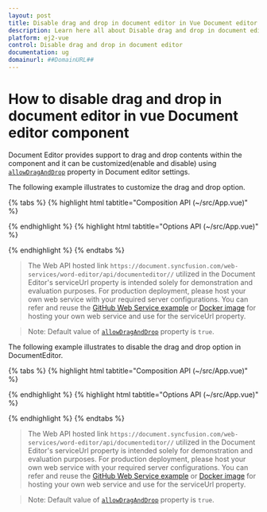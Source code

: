 ```yaml
---
layout: post
title: Disable drag and drop in document editor in Vue Document editor component | Syncfusion
description: Learn here all about Disable drag and drop in document editor in Syncfusion Vue Document editor component of Syncfusion Essential JS 2 and more.
platform: ej2-vue
control: Disable drag and drop in document editor 
documentation: ug
domainurl: ##DomainURL##
---
```


# How to disable drag and drop in document editor in vue Document editor component

Document Editor provides support to drag and drop contents within the component and it can be customized(enable and disable) using [`allowDragAndDrop`](https://ej2.syncfusion.com/vue/documentation/api/document-editor-container/documenteditorsettings/#allowDragAndDrop)  property in Document editor settings.

The following example illustrates to customize the drag and drop option.

{% tabs %}
{% highlight html tabtitle="Composition API (~/src/App.vue)" %}

<template>
  <ejs-documenteditorcontainer ref="doceditcontainer" :serviceUrl="hostUrl" :enableToolbar='true' height='600px'
    :documentEditorSettings="settings"></ejs-documenteditorcontainer>
</template>

<script setup>
import { DocumentEditorContainerComponent as EjsDocumenteditorcontainer } from '@syncfusion/ej2-vue-documenteditor';

const hostUrl = 'https://document.syncfusion.com/web-services/word-editor/api/documenteditor//';
const settings = { allowDragAndDrop: false };
</script>

{% endhighlight %}
{% highlight html tabtitle="Options API (~/src/App.vue)" %}

<template>
  <ejs-documenteditorcontainer ref="doceditcontainer" :serviceUrl="hostUrl" :enableToolbar='true' height='600px'
    :documentEditorSettings="settings"></ejs-documenteditorcontainer>
</template>

<script>
import { DocumentEditorContainerComponent } from '@syncfusion/ej2-vue-documenteditor';

export default {
  components: {
    'ejs-documenteditorcontainer': DocumentEditorContainerComponent
  },
  data: function () {
    return {
      hostUrl: 'https://document.syncfusion.com/web-services/word-editor/api/documenteditor//',
      settings: { allowDragAndDrop: false }
    }
  }
}
</script>

{% endhighlight %}
{% endtabs %}

> The Web API hosted link `https://document.syncfusion.com/web-services/word-editor/api/documenteditor//` utilized in the Document Editor's serviceUrl property is intended solely for demonstration and evaluation purposes. For production deployment, please host your own web service with your required server configurations. You can refer and reuse the [GitHub Web Service example](https://github.com/SyncfusionExamples/EJ2-DocumentEditor-WebServices) or [Docker image](https://hub.docker.com/r/syncfusion/word-processor-server) for hosting your own web service and use for the serviceUrl property.


>Note: Default value of [`allowDragAndDrop`](https://ej2.syncfusion.com/vue/documentation/api/document-editor-container/documenteditorsettings/#allowDragAndDrop) property is `true`.

The following example illustrates to disable the drag and drop option in DocumentEditor.


{% tabs %}
{% highlight html tabtitle="Composition API (~/src/App.vue)" %}

<template>
  <ejs-documenteditor ref="docedit" height='600px' :documentEditorSettings="settings"></ejs-documenteditor>
</template>

<script setup>
import { DocumentEditorComponent as EjsDocumenteditor } from "@syncfusion/ej2-vue-documenteditor";

const hostUrl = 'https://document.syncfusion.com/web-services/word-editor/api/documenteditor//';
const settings = { allowDragAndDrop: false };

</script>

{% endhighlight %}
{% highlight html tabtitle="Options API (~/src/App.vue)" %}

<template>
  <ejs-documenteditor ref="docedit" height='600px' :documentEditorSettings="settings"></ejs-documenteditor>  
</template>

<script>
import { DocumentEditorComponent } from "@syncfusion/ej2-vue-documenteditor";

export default {
  components: {
    'ejs-documenteditor': DocumentEditorComponent
  },
  data: function() {
      return {
        hostUrl : 'https://document.syncfusion.com/web-services/word-editor/api/documenteditor//',
        settings : { allowDragAndDrop: false }
      }
  }
}
</script>

{% endhighlight %}
{% endtabs %}

> The Web API hosted link `https://document.syncfusion.com/web-services/word-editor/api/documenteditor//` utilized in the Document Editor's serviceUrl property is intended solely for demonstration and evaluation purposes. For production deployment, please host your own web service with your required server configurations. You can refer and reuse the [GitHub Web Service example](https://github.com/SyncfusionExamples/EJ2-DocumentEditor-WebServices) or [Docker image](https://hub.docker.com/r/syncfusion/word-processor-server) for hosting your own web service and use for the serviceUrl property.

>Note: Default value of [`allowDragAndDrop`](https://ej2.syncfusion.com/vue/documentation/api/document-editor/documenteditorsettings/#allowDragAndDrop) property is `true`.